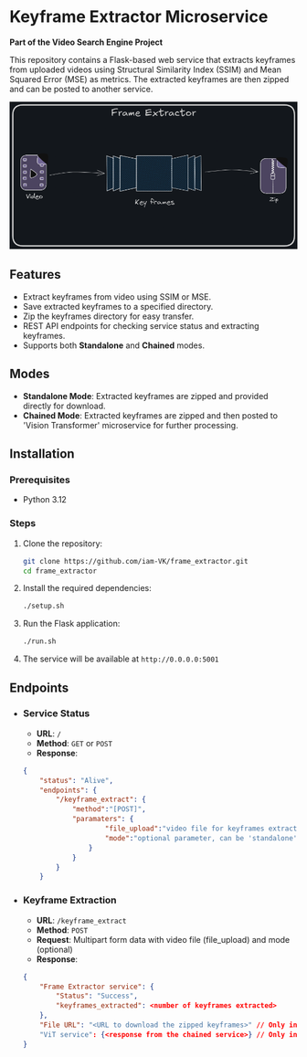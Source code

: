 # Keyframe Extractor Microservice
**Part of the Video Search Engine Project**  

This repository contains a Flask-based web service that extracts keyframes from uploaded videos using Structural Similarity Index (SSIM) and Mean Squared Error (MSE) as metrics. The extracted keyframes are then zipped and can be posted to another service.

![alt text](frame-extractor_architecture.png)

## Features

- Extract keyframes from video using SSIM or MSE.
- Save extracted keyframes to a specified directory.
- Zip the keyframes directory for easy transfer.
- REST API endpoints for checking service status and extracting keyframes.
- Supports both **Standalone** and **Chained** modes.

## Modes

- **Standalone Mode**: Extracted keyframes are zipped and provided directly for download.
- **Chained Mode**: Extracted keyframes are zipped and then posted to 'Vision Transformer' microservice for further processing.

## Installation
### Prerequisites
- Python 3.12

### Steps  
1. Clone the repository:
   ```bash
   git clone https://github.com/iam-VK/frame_extractor.git
   cd frame_extractor
   ````
2. Install the required dependencies:
    ```bash
    ./setup.sh
    ```
3. Run the Flask application:  
    ```bash  
    ./run.sh
    ```  
4. The service will be available at `http://0.0.0.0:5001`

## Endpoints
- ### Service Status

    - **URL**: `/`
    - **Method**: `GET` or `POST`
    - **Response**:
    ```json
    {
        "status": "Alive",
        "endpoints": {
            "/keyframe_extract": {
                "method":"[POST]",
                "paramaters": {
                        "file_upload":"video file for keyframes extraction",
                        "mode":"optional parameter, can be 'standalone' or 'chained' (default: 'chained')"
                    }
                }
            }
        }
- ### Keyframe Extraction

    - **URL**: `/keyframe_extract`
    - **Method**: `POST`
    - **Request**: Multipart form data with video file (file_upload) and mode (optional)
    - **Response**: 
    ```json
    {
        "Frame Extractor service": {
            "Status": "Success",
            "keyframes_extracted": <number of keyframes extracted>
        },
        "File URL": "<URL to download the zipped keyframes>" // Only in standalone mode
        "ViT service": {<response from the chained service>} // Only in chained mode
    }
<!-- ## Project Structure
```bash
    frame_extractor/
    ├── app.py                # Flask application
    ├── api_requests.py       # Utility for multipart POST request
    ├── frame_extractor.py    # Functions to extract keyframes from video
    ├── zipper.py             # Utility to zip directories
    ├── requirements.txt      # List of dependencies
    ├── README.md             # Project README
    ├── setup.sh              # Setup virtual env and install dependencies
    ├── run.sh                # Starts the microservice  
    └── clean_cache.sh        # Deletes the cache files and cache directories 
    |──────────────Cache files──────────────
    ├── uploads               # Uploaded videos
    ├── key_frames            # Extracted keyframes
    └── key_frames.zip        # Extracted keyframes zipped and ready to ship
     -->